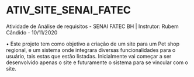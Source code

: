 # ATIV_SITE_SENAI_FATEC
Atividade de Análise de requisitos  - SENAI FATEC BH | Instrutor: Rubem Cândido - 10/11/2020

• Este projeto tem como objetivo a criação de um site para um Pet shop regional, e um sistema onde integrara diversas funcionalidades para o usuário, tais estas que estão listadas. Inicialmente vai começar a ser desenvolvido apenas o site e futuramente o sistema para se vincular com o site.
